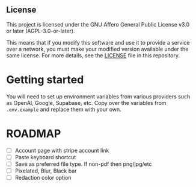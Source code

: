 ## License

This project is licensed under the GNU Affero General Public License v3.0 or later (AGPL-3.0-or-later).

This means that if you modify this software and use it to provide a service over a network, you must make your modified version available under the same license. For more details, see the [LICENSE](LICENSE) file in this repository.

# Getting started

You will need to set up environment variables from various providers such as OpenAI, Google, Supabase, etc.
Copy over the variables from `.env.example` and replace them with your own.

# ROADMAP

- [ ] Account page with stripe account link
- [ ] Paste keyboard shortcut
- [ ] Save as preferred file type. If non-pdf then png/jpg/etc
- [ ] Pixelated, Blur, Black bar
- [ ] Redaction color option
